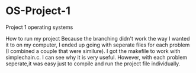 # OS-Project-1
Project 1 operating systems

How to run my project
Because the branching didn't work the way I wanted it to on my computer, I ended up going with seperate files for each problem (I combined a couple that were similure). I got the makefile to work with simplechain.c. I can see why it is very useful. However, with each problem seperate,it was easy just to compile and run the project file individually.    
